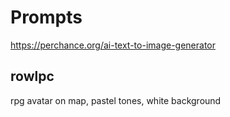 Prompts
=======

https://perchance.org/ai-text-to-image-generator

rowlpc
------
rpg avatar on map, pastel tones, white background


